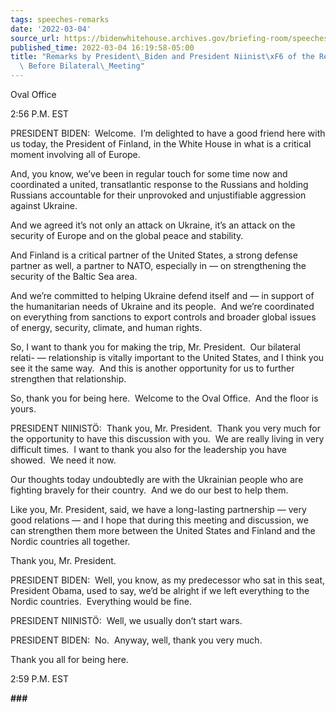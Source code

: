 ```yaml
---
tags: speeches-remarks
date: '2022-03-04'
source_url: https://bidenwhitehouse.archives.gov/briefing-room/speeches-remarks/2022/03/04/remarks-by-president-biden-and-president-niinisto-of-the-republic-of-finland-before-bilateral-meeting/
published_time: 2022-03-04 16:19:58-05:00
title: "Remarks by President\_Biden and President Niinist\xF6 of the Republic of Finland\
  \ Before Bilateral\_Meeting"
---
```

 
Oval Office

2:56 P.M. EST  
  
PRESIDENT BIDEN:  Welcome.  I’m delighted to have a good friend here
with us today, the President of Finland, in the White House in what is a
critical moment involving all of Europe.  
  
And, you know, we’ve been in regular touch for some time now and
coordinated a united, transatlantic response to the Russians and holding
Russians accountable for their unprovoked and unjustifiable aggression
against Ukraine.  
  
And we agreed it’s not only an attack on Ukraine, it’s an attack on the
security of Europe and on the global peace and stability.  
  
And Finland is a critical partner of the United States, a strong defense
partner as well, a partner to NATO, especially in — on strengthening the
security of the Baltic Sea area.   
  
And we’re committed to helping Ukraine defend itself and — in support of
the humanitarian needs of Ukraine and its people.  And we’re coordinated
on everything from sanctions to export controls and broader global
issues of energy, security, climate, and human rights.  
  
So, I want to thank you for making the trip, Mr. President.  Our
bilateral relati- — relationship is vitally important to the United
States, and I think you see it the same way.  And this is another
opportunity for us to further strengthen that relationship.  
  
So, thank you for being here.  Welcome to the Oval Office.  And the
floor is yours.

PRESIDENT NIINISTÖ:  Thank you, Mr. President.  Thank you very much for
the opportunity to have this discussion with you.  We are really living
in very difficult times.  I want to thank you also for the leadership
you have showed.  We need it now.  
  
Our thoughts today undoubtedly are with the Ukrainian people who are
fighting bravely for their country.  And we do our best to help them.  
  
Like you, Mr. President, said, we have a long-lasting partnership — very
good relations — and I hope that during this meeting and discussion, we
can strengthen them more between the United States and Finland and the
Nordic countries all together.  
  
Thank you, Mr. President.  
  
PRESIDENT BIDEN:  Well, you know, as my predecessor who sat in this
seat, President Obama, used to say, we’d be alright if we left
everything to the Nordic countries.  Everything would be fine.  
  
PRESIDENT NIINISTÖ:  Well, we usually don’t start wars.  
  
PRESIDENT BIDEN:  No.  Anyway, well, thank you very much.  
  
Thank you all for being here.  
  
2:59 P.M. EST

**\###**
